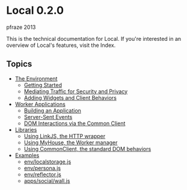 Local 0.2.0
===========

pfraze 2013


This is the technical documentation for Local. If you're interested in an overview of Local's features, visit the Index.


## Topics

 - [The Environment](./env/readme.md)
   - [Getting Started](./env/getting_started.md)
   - [Mediating Traffic for Security and Privacy](./env/mediating_traffic.md)
   - [Adding Widgets and Client Behaviors](./env/adding_widgets.md)
 - [Worker Applications](./apps/readme.md)
   - [Building an Application](./apps/building.md)
   - [Server-Sent Events](./apps/events.md)
   - [DOM Interactions via the Common Client](./apps/dom_behaviors.md)
 - [Libraries](./lib/readme.md)
   - [Using LinkJS, the HTTP wrapper](./lib/linkjs.md)
   - [Using MyHouse, the Worker manager](./lib/myhouse.md)
   - [Using CommonClient, the standard DOM behaviors](./lib/commonclient.md)
 - [Examples](./examples/readme.md)
   - [env/localstorage.js](./examples/localstorage.md)
   - [env/persona.js](./examples/persona.md)
   - [env/reflector.js](./examples/reflector.md)
   - [apps/social/wall.js](./examples/wall.md)